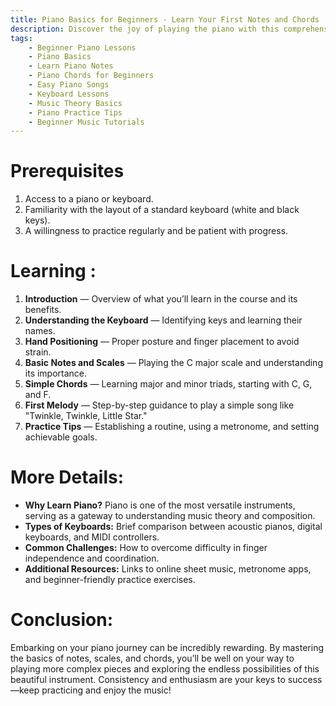 ```yaml
---
title: Piano Basics for Beginners - Learn Your First Notes and Chords
description: Discover the joy of playing the piano with this comprehensive beginner’s course. Learn the fundamentals, including proper hand positioning, basic notes, and simple chords. This course is designed to provide a strong foundation, allowing you to play your first melodies and build confidence as a pianist.
tags:
    - Beginner Piano Lessons  
    - Piano Basics  
    - Learn Piano Notes  
    - Piano Chords for Beginners  
    - Easy Piano Songs  
    - Keyboard Lessons  
    - Music Theory Basics  
    - Piano Practice Tips  
    - Beginner Music Tutorials  
---
```


# Prerequisites

1. Access to a piano or keyboard.  
2. Familiarity with the layout of a standard keyboard (white and black keys).  
3. A willingness to practice regularly and be patient with progress.  

# Learning :

1. **Introduction** — Overview of what you’ll learn in the course and its benefits.  
2. **Understanding the Keyboard** — Identifying keys and learning their names.  
3. **Hand Positioning** — Proper posture and finger placement to avoid strain.  
4. **Basic Notes and Scales** — Playing the C major scale and understanding its importance.  
5. **Simple Chords** — Learning major and minor triads, starting with C, G, and F.  
6. **First Melody** — Step-by-step guidance to play a simple song like "Twinkle, Twinkle, Little Star."  
7. **Practice Tips** — Establishing a routine, using a metronome, and setting achievable goals.  

# More Details: 
- **Why Learn Piano?** Piano is one of the most versatile instruments, serving as a gateway to understanding music theory and composition.  
- **Types of Keyboards:** Brief comparison between acoustic pianos, digital keyboards, and MIDI controllers.  
- **Common Challenges:** How to overcome difficulty in finger independence and coordination.  
- **Additional Resources:** Links to online sheet music, metronome apps, and beginner-friendly practice exercises.

# Conclusion: 
Embarking on your piano journey can be incredibly rewarding. By mastering the basics of notes, scales, and chords, you’ll be well on your way to playing more complex pieces and exploring the endless possibilities of this beautiful instrument. Consistency and enthusiasm are your keys to success—keep practicing and enjoy the music!

